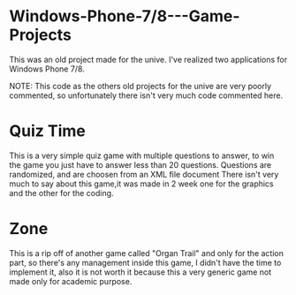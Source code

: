 # Windows-Phone-7/8---Game-Projects

This was an old project made for the unive. I've realized two applications for Windows Phone 7/8.

NOTE: This code as the others old projects for the unive are very poorly commented, so unfortunately there isn't very much code commented here.

# Quiz Time

This is a very simple quiz game with multiple questions to answer, to win the game you just have to answer less than 20 questions. Questions are randomized, and are choosen from an XML file document
There isn't very much to say about this game,it was made in 2 week one for the graphics and the other for the coding.

# Zone

This is a rip off of another game called "Organ Trail" and only for the action part, so there's any management inside this game, I didn't have the time to implement it, also it is not worth it because this a very generic game not made only for academic purpose.
